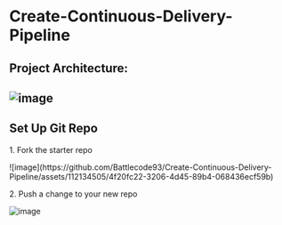 # Create-Continuous-Delivery-Pipeline



<h2>Project Architecture:<h2/>


![image](https://github.com/Battlecode93/Create-Continuous-Delivery-Pipeline/assets/112134505/0a1a3ff7-b00f-483b-afc3-2ebea2112c61)



<h2>Set Up Git Repo</h2>

<p>1. Fork the starter repo</p>
![image](https://github.com/Battlecode93/Create-Continuous-Delivery-Pipeline/assets/112134505/4f20fc22-3206-4d45-89b4-068436ecf59b) 


<p>2. Push a change to your new repo</p>



![image](https://github.com/Battlecode93/Create-Continuous-Delivery-Pipeline/assets/112134505/309b05cd-86ee-40ad-adc1-64f076fdec2e)
  
